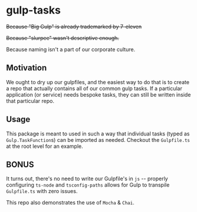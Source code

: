 # gulp-tasks
~~Because "Big Gulp" is already trademarked by 7-eleven~~

~~Because "slurpee" wasn't descriptive enough.~~

Because naming isn't a part of our corporate culture.

## Motivation
We ought to dry up our gulpfiles, and the easiest way to do that is to create a repo that actually contains all of our common gulp tasks. If a particular application (or service) needs bespoke tasks, they can still be written inside that particular repo.

## Usage
This package is meant to used in such a way that individual tasks (typed as `Gulp.TaskFunction`s) can be imported as needed. Checkout the `Gulpfile.ts` at the root level for an example.

## BONUS
It turns out, there's no need to write our Gulpfile's in `js` -- properly configuring `ts-node` and `tsconfig-paths` allows for Gulp to transpile `Gulpfile.ts` with zero issues.

This repo also demonstrates the use of `Mocha` & `Chai`.
